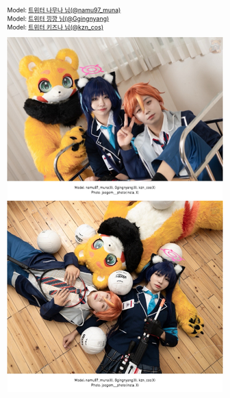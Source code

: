 ﻿---
dddd: 2024.06.22 젠
nickname: 나무나+낑깡+키즈나
sns_type: x
sns_id: namu97_muna, Ggingnyang, kzn_cos
---

<a name="namu97_muna+Ggingnyang+kzn_cos"></a>
Model: <a href="https://x.com/namu97_muna" target="_blank">트위터 나무나 님(@namu97_muna)</a>  
Model: <a href="https://x.com/Ggingnyang" target="_blank">트위터 낑깡 님(@Ggingnyang)</a>  
Model: <a href="https://x.com/kzn_cos" target="_blank">트위터 키즈나 님(@kzn_cos)</a>

![KakaoTalk2024062421415105301.jpg](/assets/img/2024/06-22/KakaoTalk2024062421415105301.jpg)
![KakaoTalk20240624214151053.jpg](/assets/img/2024/06-22/KakaoTalk20240624214151053.jpg)